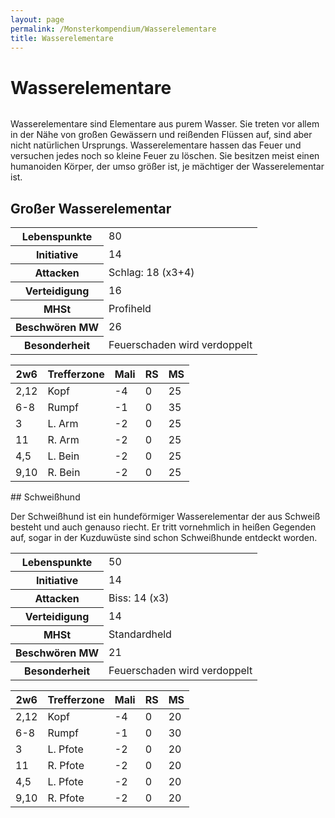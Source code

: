 ```yaml
---
layout: page
permalink: /Monsterkompendium/Wasserelementare
title: Wasserelementare
---
```


# Wasserelementare

<img alt="" src="{{ site.baseurl }}/assets/pics/weltenbuch/gallery/monster/tn2/wasserelementar.jpg"/>

Wasserelementare sind Elementare aus purem Wasser. Sie treten vor allem in der Nähe von großen Gewässern und reißenden Flüssen auf, sind aber nicht natürlichen Ursprungs. Wasserelementare hassen das Feuer und versuchen jedes noch so kleine Feuer zu löschen. Sie besitzen meist einen humanoiden Körper, der umso größer ist, je mächtiger der Wasserelementar ist.

## Großer Wasserelementar

<table  >
<tbody>
<tr><th>Lebenspunkte</th><td>80</td></tr>
<tr><th>Initiative</th><td>14</td></tr>
<tr><th>Attacken</th><td>Schlag: 18 (x3+4)</td></tr>
<tr><th>Verteidigung</th><td>16</td></tr>
<tr><th>MHSt</th><td>Profiheld</td></tr>
<tr><th>Beschwören MW</th><td>26</td></tr>
<tr><th>Besonderheit</th><td>Feuerschaden wird verdoppelt</td></tr>
</tbody>
</table>
<table  >
<thead>
<tr><th>2w6</th><th>Trefferzone</th><th>Mali</th><th>RS</th><th>MS</th></tr>
</thead>
<tbody>
<tr><td>2,12</td><td>Kopf</td><td>-4</td><td>0</td><td>25</td></tr>
<tr><td>6-8</td><td>Rumpf</td><td>-1</td><td>0</td><td>35</td></tr>
<tr><td>3</td><td>L. Arm</td><td>-2</td><td>0</td><td>25</td></tr>
<tr><td>11</td><td>R. Arm</td><td>-2</td><td>0</td><td>25</td></tr>
<tr><td>4,5</td><td>L. Bein</td><td>-2</td><td>0</td><td>25</td></tr>
<tr><td>9,10</td><td>R. Bein</td><td>-2</td><td>0</td><td>25</td></tr>
</tbody>
</table>
## Schweißhund

Der Schweißhund ist ein hundeförmiger Wasserelementar der aus Schweiß besteht und auch genauso riecht. Er tritt vornehmlich in heißen Gegenden auf, sogar in der Kuzduwüste sind schon Schweißhunde entdeckt worden.

<table  >
<tbody>
<tr><th>Lebenspunkte</th><td>50</td></tr>
<tr><th>Initiative</th><td>14</td></tr>
<tr><th>Attacken</th><td>Biss: 14 (x3)</td></tr>
<tr><th>Verteidigung</th><td>14</td></tr>
<tr><th>MHSt</th><td>Standardheld</td></tr>
<tr><th>Beschwören MW</th><td>21</td></tr>
<tr><th>Besonderheit</th><td>Feuerschaden wird verdoppelt</td></tr>
</tbody>
</table>
<table  >
<thead>
<tr><th>2w6</th><th>Trefferzone</th><th>Mali</th><th>RS</th><th>MS</th></tr>
</thead>
<tbody>
<tr><td>2,12</td><td>Kopf</td><td>-4</td><td>0</td><td>20</td></tr>
<tr><td>6-8</td><td>Rumpf</td><td>-1</td><td>0</td><td>30</td></tr>
<tr><td>3</td><td>L. Pfote</td><td>-2</td><td>0</td><td>20</td></tr>
<tr><td>11</td><td>R. Pfote</td><td>-2</td><td>0</td><td>20</td></tr>
<tr><td>4,5</td><td>L. Pfote</td><td>-2</td><td>0</td><td>20</td></tr>
<tr><td>9,10</td><td>R. Pfote</td><td>-2</td><td>0</td><td>20</td></tr>
</tbody>
</table>
